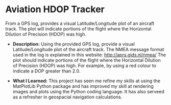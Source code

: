 # Aviation HDOP Tracker
From a GPS log, provides a visual Latitude/Longitude plot of an aircraft track. The plot will indicate portions of the flight where the Horizontal Dilution of Precision (HDOP) was high.

- **Description:**
Using the provided GPS log, provide a visual Latitude/Longitude plot of the aircraft track. The NMEA message format used in the log is explained in this website: http://aprs.gids.nl/nmea/
The plot should indicate portions of the flight where the Horizontal Dilution of Precision (HDOP) was high. For example, by using a red colour to indicate a DOP greater than 2.0.

- **What I Learned:** 
This project has seen me refine my skills at using the MatPlotLib Python package and has improved my skill at rendering images and plots using the Python coding language.
It has also serveed as a refresher in geospacial navigation calculations.
